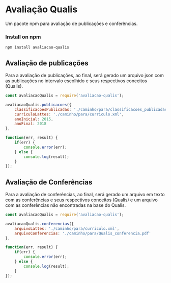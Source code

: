 # Avaliação Qualis

Um pacote npm para avaliação de publicações e conferências.

### Install on npm

`npm install avaliacao-qualis`

## Avaliação de publicações

Para a avaliação de publicações, ao final, será gerado um arquivo json com as publicações no intervalo escolhido e seus respectivos conceitos (Qualis).

```js
const avaliacaoQualis = require('avaliacao-qualis');

avaliacaoQualis.publicacoes({
    classificacoesPublicadas: './caminho/para/classificacoes_publicadas.xls',
    curriculoLattes: './caminho/para/curriculo.xml',
    anoInicial: 2015,
    anoFinal: 2018
}, 

function(err, result) {
    if(err) {
        console.error(err);
    } else {
        console.log(result);
    }
});
```

## Avaliação de Conferências

Para a avaliação de conferências, ao final, será gerado um arquivo em texto com as conferências e seus respectivos conceitos (Qualis) e um arquivo com as conferências não encontradas na base do Qualis.

```js
const avaliacaoQualis = require('avaliacao-qualis');

avaliacaoQualis.conferencias({
    arquivoLattes: './caminho/para/curriculo.xml',
    arquivoConferencias: './caminho/para/Qualis_conferencia.pdf'
},

function(err, result) {
    if(err) {
        console.error(err);
    } else {
        console.log(result);
    }
});
```
